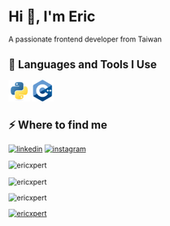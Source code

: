 <h1>Hi 👋, I'm Eric</h1>
<p>A passionate frontend developer from Taiwan</p>
<h2>🚀 Languages and Tools I Use</h2>
<p><a target="_blank" href="https://raw.githubusercontent.com/devicons/devicon/master/icons/python/python-original.svg" style="display: inline-block;"><img src="https://raw.githubusercontent.com/devicons/devicon/master/icons/python/python-original.svg" alt="python" width="42" height="42" /></a>
<a target="_blank" href="https://raw.githubusercontent.com/devicons/devicon/master/icons/cplusplus/cplusplus-original.svg" style="display: inline-block;"><img src="https://raw.githubusercontent.com/devicons/devicon/master/icons/cplusplus/cplusplus-original.svg" alt="cplusplus" width="42" height="42" /></a></p>
<h2>⚡️ Where to find me</h2>
<p><a target="_blank" href="https://www.linkedin.com/in/ericxpert" style="display: inline-block;"><img src="https://img.shields.io/badge/linkedin-logo?style=for-the-badge&logo=linkedin&logoColor=white&color=%230a77b6" alt="linkedin" /></a>
<a target="_blank" href="https://www.instagram.com/yes._.y17" style="display: inline-block;"><img src="https://img.shields.io/badge/instagram-logo?style=for-the-badge&logo=instagram&logoColor=white&color=%23F35369" alt="instagram" /></a></p>
<p><img align="center" src="https://github-readme-stats.vercel.app/api?username=ericxpert&show_icons=true&locale=en" alt="ericxpert" /></p>
<p><img align="center" src="https://github-readme-streak-stats.herokuapp.com/?user=ericxpert&" alt="ericxpert" /></p>
<p><img src="https://github-readme-stats.vercel.app/api/top-langs?username=ericxpert&show_icons=true&locale=en&layout=compact" alt="ericxpert" /></p>
<p><a href="https://github.com/ryo-ma/github-profile-trophy"><img src="https://github-profile-trophy.vercel.app/?username=ericxpert" alt="ericxpert" /></a></p>
